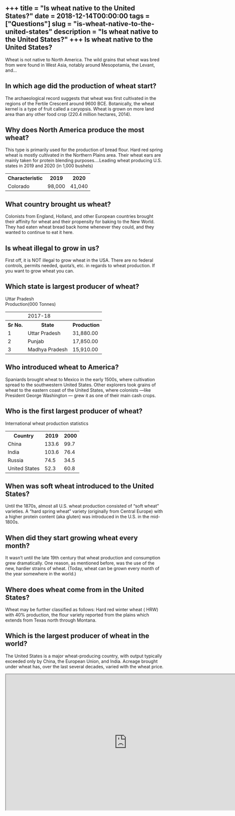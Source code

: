+++
title = "Is wheat native to the United States?"
date = 2018-12-14T00:00:00
tags = ["Questions"]
slug = "is-wheat-native-to-the-united-states"
description = "Is wheat native to the United States?"
+++
Is wheat native to the United States?
-------------------------------------

Wheat is not native to North America. The wild grains that wheat was bred from were found in West Asia, notably around Mesopotamia, the Levant, and…

In which age did the production of wheat start?
-----------------------------------------------

The archaeological record suggests that wheat was first cultivated in the regions of the Fertile Crescent around 9600 BCE. Botanically, the wheat kernel is a type of fruit called a caryopsis. Wheat is grown on more land area than any other food crop (220.4 million hectares, 2014).

Why does North America produce the most wheat?
----------------------------------------------

This type is primarily used for the production of bread flour. Hard red spring wheat is mostly cultivated in the Northern Plains area. Their wheat ears are mainly taken for protein blending purposes….Leading wheat producing U.S. states in 2019 and 2020 (in 1,000 bushels)

<table><tr><th>Characteristic</th><th>2019</th><th>2020</th></tr><tr><td>Colorado</td><td>98,000</td><td>41,040</td></tr></table>

What country brought us wheat?
------------------------------

Colonists from England, Holland, and other European countries brought their affinity for wheat and their propensity for baking to the New World. They had eaten wheat bread back home whenever they could, and they wanted to continue to eat it here.

Is wheat illegal to grow in us?
-------------------------------

First off, it is NOT illegal to grow wheat in the USA. There are no federal controls, permits needed, quota’s, etc. in regards to wheat production. If you want to grow wheat you can.

Which state is largest producer of wheat?
-----------------------------------------

Uttar Pradesh  
Production(000 Tonnes)

<table><tr><td></td><td>2017-18</td></tr><tr><th>Sr No.</th><th>State</th><th>Production</th></tr><tr><td>1</td><td>Uttar Pradesh</td><td>31,880.00</td></tr><tr><td>2</td><td>Punjab</td><td>17,850.00</td></tr><tr><td>3</td><td>Madhya Pradesh</td><td>15,910.00</td></tr></table>

Who introduced wheat to America?
--------------------------------

Spaniards brought wheat to Mexico in the early 1500s, where cultivation spread to the southwestern United States. Other explorers took grains of wheat to the eastern coast of the United States, where colonists —like President George Washington — grew it as one of their main cash crops.

Who is the first largest producer of wheat?
-------------------------------------------

International wheat production statistics

<table><tr><th>Country</th><th>2019</th><th>2000</th></tr><tr><td>China</td><td>133.6</td><td>99.7</td></tr><tr><td>India</td><td>103.6</td><td>76.4</td></tr><tr><td>Russia</td><td>74.5</td><td>34.5</td></tr><tr><td>United States</td><td>52.3</td><td>60.8</td></tr></table>

When was soft wheat introduced to the United States?
----------------------------------------------------

Until the 1870s, almost all U.S. wheat production consisted of “soft wheat” varieties. A “hard spring wheat” variety (originally from Central Europe) with a higher protein content (aka gluten) was introduced in the U.S. in the mid-1800s.

When did they start growing wheat every month?
----------------------------------------------

It wasn’t until the late 19th century that wheat production and consumption grew dramatically. One reason, as mentioned before, was the use of the new, hardier strains of wheat. (Today, wheat can be grown every month of the year somewhere in the world.)

Where does wheat come from in the United States?
------------------------------------------------

Wheat may be further classified as follows: Hard red winter wheat ( HRW) with 40% production, the flour variety reported from the plains which extends from Texas north through Montana.

Which is the largest producer of wheat in the world?
----------------------------------------------------

The United States is a major wheat-producing country, with output typically exceeded only by China, the European Union, and India. Acreage brought under wheat has, over the last several decades, varied with the wheat price.

<iframe allow="accelerometer; autoplay; clipboard-write; encrypted-media; gyroscope; picture-in-picture" allowfullscreen="" class="__youtube_prefs__  epyt-is-override  no-lazyload" data-no-lazy="1" data-origheight="433" data-origwidth="770" data-skipgform_ajax_framebjll="" height="433" id="_ytid_13922" loading="lazy" src="https://www.youtube.com/embed/fxnaXKR4Ueo?enablejsapi=1&autoplay=0&cc_load_policy=0&cc_lang_pref=&iv_load_policy=1&loop=0&modestbranding=0&rel=1&fs=1&playsinline=0&autohide=2&theme=dark&color=red&controls=1&" title="YouTube player" width="770"></iframe>